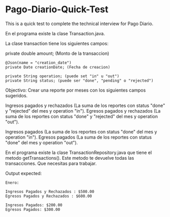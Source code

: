 # Pago-Diario-Quick-Test
This is a quick test to complete the technical interview for Pago Diario.

En el programa existe la clase Transaction.java.

  La clase transaction tiene los siguientes campos:

  private double amount; (Monto de la transaccion)

	@Json(name = "creation_date")
	private Date creationDate; (Fecha de creacion)
  
	private String operation; (puede set "in" u "out")
	private String status; (puede ser "done", "pending" o "rejected")


Objectivo: Crear una reporte por meses con los siguientes campos sugeridos.

Ingresos pagados y rechazados (La suma de los reportes con status "done" y "rejected" del mes y operation "in").
Egresos pagados y rechazados (La suma de los reportes con status "done" y "rejected" del mes y operation "out").

Ingresos pagados (La suma de los reportes con status "done" del mes y operation "in").
Egresos pagados (La suma de los reportes con status "done" del mes y operation "out").

En el programa existe la clase TransactionRepository.java que tiene el metodo getTransactions(). Este metodo te devuelve todas las transacciones. Que necesitas para trabajar.

Output expected:

    Enero:
    
    Ingresos Pagados y Rechazados : $500.00
    Egresos Pagados y Rechazados : $600.00
    
    Ingresos Pagados: $200.00
    Egresos Pagados: $300.00
   
